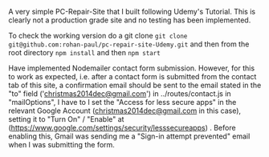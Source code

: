A very simple PC-Repair-Site that I built following Udemy's Tutorial. This is clearly not a production grade site and no testing has been implemented.

To check the working version do a git clone ``git clone git@github.com:rohan-paul/pc-repair-site-Udemy.git`` and then from the root directory ``npm install`` and then ``npm start``

Have implemented Nodemailer contact form submission. However, for this to work as expected, i.e. after a contact form is submitted from the contact tab of this site, a confirmation email should be sent to the email stated in the "to" field ('christmas2014dec@gmail.com') in ../routes/contact.js in "mailOptions", I have to I set the "Access for less secure apps" in the relevant Google Account (christmas2014dec@gmail.com in this case), setting it to "Turn On" / "Enable" at (https://www.google.com/settings/security/lesssecureapps) . Before enabling this, Gmail was sending me a "Sign-in attempt prevented" email when I was submitting the form.